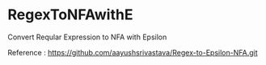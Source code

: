 # RegexToNFAwithE
Convert Reqular Expression to NFA with Epsilon

Reference : 
https://github.com/aayushsrivastava/Regex-to-Epsilon-NFA.git
